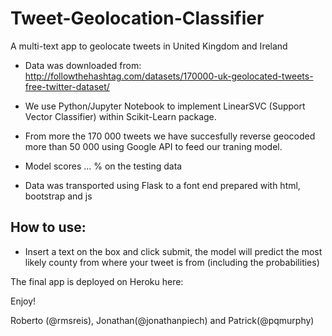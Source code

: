 # Tweet-Geolocation-Classifier

A multi-text app to geolocate tweets in United Kingdom and Ireland

- Data was downloaded from: http://followthehashtag.com/datasets/170000-uk-geolocated-tweets-free-twitter-dataset/

- We use Python/Jupyter Notebook to implement LinearSVC (Support Vector Classifier) within Scikit-Learn package.
- From more the 170 000 tweets we have succesfully reverse geocoded more than 50 000 using Google API to feed our traning model.
- Model scores ... % on the testing data
- Data was transported using Flask to a font end prepared with html, bootstrap and js

## How to use:

- Insert a text on the box and click submit, the model will predict the most likely county from where your tweet is from (including the probabilities)

The final app is deployed on Heroku here: 

Enjoy!

Roberto (@rmsreis), Jonathan(@jonathanpiech) and Patrick(@pqmurphy)
